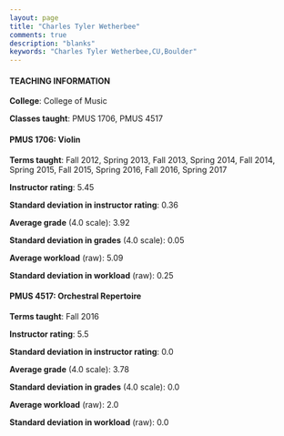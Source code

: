 ```yaml
---
layout: page
title: "Charles Tyler Wetherbee" 
comments: true
description: "blanks"
keywords: "Charles Tyler Wetherbee,CU,Boulder"
---
```

<head>
<script src="https://ajax.googleapis.com/ajax/libs/jquery/2.1.3/jquery.min.js"></script>
<script src="https://dl.dropboxusercontent.com/s/pc42nxpaw1ea4o9/highcharts.js?dl=0"></script>
<!-- <script src="../assets/js/highcharts.js"></script> -->
<style type="text/css">@font-face {
	font-family: "Bebas Neue";
	src: url(https://www.filehosting.org/file/details/544349/BebasNeue Regular.otf) format("opentype");
	}
	h1.Bebas { 
		font-family: "Bebas Neue", Verdana, Tahoma;
	}
</style>
</head>
	   
#### TEACHING INFORMATION

**College**: College of Music

**Classes taught**: PMUS 1706, PMUS 4517

#### PMUS 1706: Violin

**Terms taught**: Fall 2012, Spring 2013, Fall 2013, Spring 2014, Fall 2014, Spring 2015, Fall 2015, Spring 2016, Fall 2016, Spring 2017

**Instructor rating**: 5.45

**Standard deviation in instructor rating**: 0.36

**Average grade** (4.0 scale): 3.92

**Standard deviation in grades** (4.0 scale): 0.05

**Average workload** (raw): 5.09

**Standard deviation in workload** (raw): 0.25

#### PMUS 4517: Orchestral Repertoire

**Terms taught**: Fall 2016

**Instructor rating**: 5.5

**Standard deviation in instructor rating**: 0.0

**Average grade** (4.0 scale): 3.78

**Standard deviation in grades** (4.0 scale): 0.0

**Average workload** (raw): 2.0

**Standard deviation in workload** (raw): 0.0

